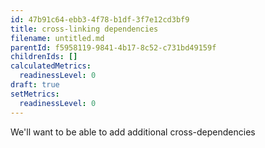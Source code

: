 ```yaml
---
id: 47b91c64-ebb3-4f78-b1df-3f7e12cd3bf9
title: cross-linking dependencies
filename: untitled.md
parentId: f5958119-9841-4b17-8c52-c731bd49159f
childrenIds: []
calculatedMetrics:
  readinessLevel: 0
draft: true
setMetrics:
  readinessLevel: 0
---
```

We'll want to be able to add additional cross-dependencies
